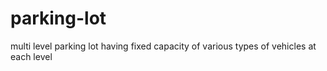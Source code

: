# parking-lot
multi level parking lot having fixed capacity of various types of vehicles at each level

